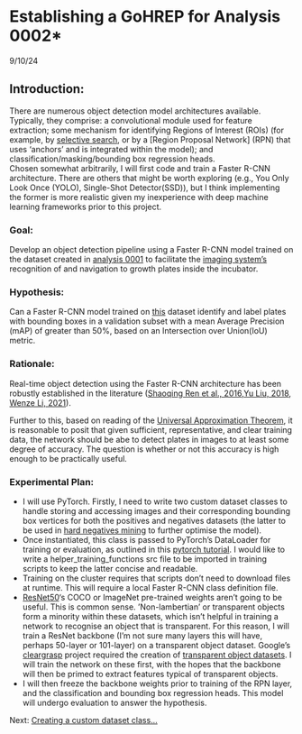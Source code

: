 # Establishing a GoHREP for Analysis 0002\*

9/10/24

## Introduction: 

There are numerous object detection model architectures available.  
Typically, they comprise: a convolutional module used for feature
extraction; some mechanism for identifying Regions of Interest (ROIs)
(for example, by [selective
search](https://link.springer.com/article/10.1007/s11263-013-0620-5), or
by a \[Region Proposal Network\] (RPN) that uses ‘anchors’ and is
integrated within the model); and classification/masking/bounding box
regression heads.  
Chosen somewhat arbitrarily, I will first code and train a Faster R-CNN
architecture. There are others that might be worth exploring (e.g., You
Only Look Once (YOLO), Single-Shot Detector(SSD)), but I think
implementing the former is more realistic given my inexperience with
deep machine learning frameworks prior to this project.  

### Goal: 

Develop an object detection pipeline using a Faster R-CNN model trained
on the dataset created in [analysis 0001](../0001_dataset_creation/) to
facilitate the [imaging
system’s](https://github.com/SamuelClucas/SC_TSL_06082024_imaging_system_design)
recognition of and navigation to growth plates inside the incubator.  

### Hypothesis: 

Can a Faster R-CNN model trained on [this](../../raw/) dataset identify
and label plates with bounding boxes in a validation subset with a mean
Average Precision (mAP) of greater than 50%, based on an Intersection
over Union(IoU) metric.  

### Rationale: 

Real-time object detection using the Faster R-CNN architecture has been
robustly established in the literature ([Shaoqing Ren et al.,
2016](https://proceedings.neurips.cc/paper/2015/file/14bfa6bb14875e45bba028a21ed38046-Paper.pdf),[Yu
Liu, 2018](https://ieeexplore.ieee.org/abstract/document/8695451),
[Wenze Li,
2021](https://iopscience.iop.org/article/10.1088/1742-6596/1827/1/012085/meta)).  

Further to this, based on reading of the [Universal Approximation
Theorem](https://mitliagkas.github.io/ift6085-2020/ift-6085-lecture-10-notes.pdf),
it is reasonable to posit that given sufficient, representative, and
clear training data, the network should be abe to detect plates in
images to at least some degree of accuracy. The question is whether or
not this accuracy is high enough to be practically useful.  

### Experimental Plan: 

- I will use PyTorch. Firstly, I need to write two custom dataset
  classes to handle storing and accessing images and their corresponding
  bounding box vertices for both the positives and negatives datasets
  (the latter to be used in [hard negatives
  mining](https://www.ecva.net/papers/eccv_2020/papers_ECCV/papers/123590120.pdf)
  to further optimise the model).  
- Once instantiated, this class is passed to PyTorch’s DataLoader for
  training or evaluation, as outlined in this [pytorch
  tutorial](https://pytorch.org/tutorials/intermediate/torchvision_tutorial.html).
  I would like to write a helper_training_functions src file to be
  imported in training scripts to keep the latter concise and
  readable.  
- Training on the cluster requires that scripts don’t need to download
  files at runtime. This will require a local Faster R-CNN class
  definition file.  
- [ResNet50](https://blog.roboflow.com/what-is-resnet-50/#:~:text=One%20such%20architecture%20is%20called,it%2C%20and%20categorize%20them%20accordingly.)‘s
  COCO or ImageNet pre-trained weights aren’t going to be useful. This
  is common sense. ’Non-lambertian’ or transparent objects form a
  minority within these datasets, which isn’t helpful in training a
  network to recognise an object that is transparent. For this reason, I
  will train a ResNet backbone (I’m not sure many layers this will have,
  perhaps 50-layer or 101-layer) on a transparent object dataset.
  Google’s
  [cleargrasp](https://github.com/Shreeyak/cleargrasp/tree/master)
  project required the creation of [transparent object
  datasets](https://sites.google.com/view/transparent-objects). I will
  train the network on these first, with the hopes that the backbone
  will then be primed to extract features typical of transparent
  objects.  
- I will then freeze the backbone weights prior to training of the RPN
  layer, and the classification and bounding box regression heads. This
  model will undergo evaluation to answer the hypothesis.  

Next: [Creating a custom dataset class…](01_Plate_Image_Dataset.qmd)
